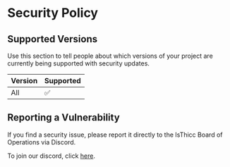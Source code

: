 # Security Policy

## Supported Versions

Use this section to tell people about which versions of your project are
currently being supported with security updates.

| Version | Supported          |
| ------- | ------------------ |
|   All   | :white_check_mark: |

## Reporting a Vulnerability

If you find a security issue, please report it directly to the IsThicc Board of Operations via Discord. 

To join our discord, click [here](https://discord.isthicc.dev).
